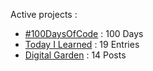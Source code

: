 Active projects :

- [#100DaysOfCode](https://github.com/narze/100daysofcode) : 100 Days
- [Today I Learned](https://github.com/narze/til) : 19 Entries
- [Digital Garden](https://monosor.com) : 14 Posts
